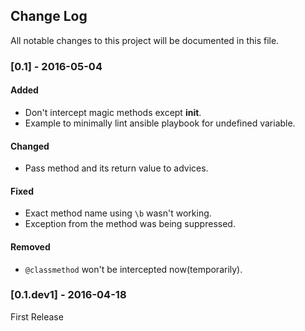 ## Change Log

All notable changes to this project will be documented in this file.


### [0.1] - 2016-05-04

#### Added
- Don't intercept magic methods except __init__.
- Example to minimally lint ansible playbook for undefined variable.

#### Changed
- Pass method and its return value to advices.

#### Fixed
- Exact method name using `\b` wasn't working.
- Exception from the method was being suppressed.

#### Removed
- `@classmethod` won't be intercepted now(temporarily).


### [0.1.dev1] - 2016-04-18
First Release
